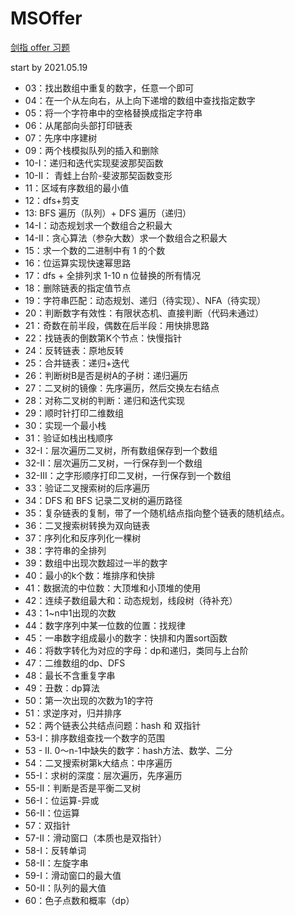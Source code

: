 # MSOffer
[剑指 offer 习题](https://leetcode-cn.com/problemset/lcof/)

start by 2021.05.19
+ 03：找出数组中重复的数字，任意一个即可
+ 04：在一个从左向右，从上向下递增的数组中查找指定数字
+ 05：将一个字符串中的空格替换成指定字符串
+ 06：从尾部向头部打印链表
+ 07：先序中序建树
+ 09：两个栈模拟队列的插入和删除
+ 10-I：递归和迭代实现斐波那契函数
+ 10-II： 青蛙上台阶-斐波那契函数变形
+ 11：区域有序数组的最小值
+ 12：dfs+剪支
+ 13: BFS 遍历（队列）+ DFS 遍历（递归）
+ 14-I：动态规划求一个数组合之积最大
+ 14-II：贪心算法（参杂大数）求一个数组合之积最大
+ 15：求一个数的二进制中有 1 的个数
+ 16：位运算实现快速幂思路
+ 17：dfs + 全排列求 1-10 n 位替换的所有情况
+ 18：删除链表的指定值节点
+ 19：字符串匹配：动态规划、递归（待实现）、NFA（待实现）
+ 20：判断数字有效性：有限状态机、直接判断（代码未通过）
+ 21：奇数在前半段，偶数在后半段：用快排思路
+ 22：找链表的倒数第K个节点：快慢指针
+ 24：反转链表：原地反转
+ 25：合并链表：递归+迭代
+ 26：判断树B是否是树A的子树：递归遍历
+ 27：二叉树的镜像：先序遍历，然后交换左右结点
+ 28：对称二叉树的判断：递归和迭代实现
+ 29：顺时针打印二维数组
+ 30：实现一个最小栈
+ 31：验证如栈出栈顺序
+ 32-I：层次遍历二叉树，所有数组保存到一个数组
+ 32-II：层次遍历二叉树，一行保存到一个数组
+ 32-III：之字形顺序打印二叉树，一行保存到一个数组
+ 33：验证二叉搜索树的后序遍历
+ 34：DFS 和 BFS 记录二叉树的遍历路径
+ 35：复杂链表的复制，带了一个随机结点指向整个链表的随机结点。
+ 36：二叉搜索树转换为双向链表
+ 37：序列化和反序列化一棵树
+ 38：字符串的全排列
+ 39：数组中出现次数超过一半的数字
+ 40：最小的k个数：堆排序和快排
+ 41：数据流的中位数：大顶堆和小顶堆的使用
+ 42：连续子数组最大和：动态规划，线段树（待补充）
+ 43：1~n中1出现的次数
+ 44：数字序列中某一位数的位置：找规律
+ 45：一串数字组成最小的数字：快排和内置sort函数
+ 46：将数字转化为对应的字母：dp和递归，类同与上台阶
+ 47：二维数组的dp、DFS
+ 48：最长不含重复字串
+ 49：丑数：dp算法
+ 50：第一次出现的次数为1的字符
+ 51：求逆序对，归并排序
+ 52：两个链表公共结点问题：hash 和 双指针
+ 53-I：排序数组查找一个数字的范围
+ 53 - II. 0～n-1中缺失的数字：hash方法、数学、二分
+ 54：二叉搜索树第k大结点：中序遍历
+ 55-I：求树的深度：层次遍历，先序遍历
+ 55-II：判断是否是平衡二叉树
+ 56-I：位运算-异或
+ 56-II：位运算
+ 57：双指针
+ 57-II：滑动窗口（本质也是双指针）
+ 58-I：反转单词
+ 58-II：左旋字串
+ 59-I：滑动窗口的最大值
+ 50-II：队列的最大值
+ 60：色子点数和概率（dp）